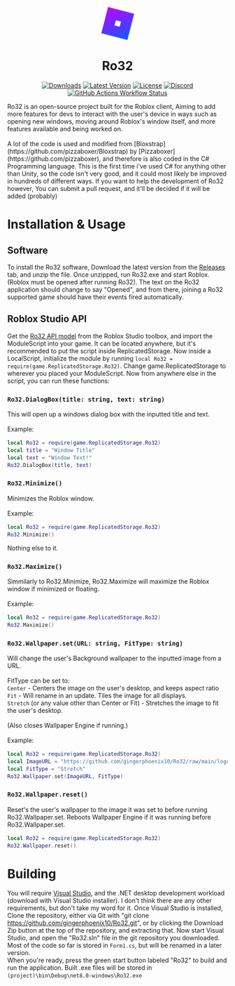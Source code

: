 <p align="center"><img src="https://github.com/gingerphoenix10/Ro32/raw/main/logo.png" width="75"/></p><h1 align="center">Ro32</h1>
<div align="center">
  
[![Downloads](https://img.shields.io/github/downloads/gingerphoenix10/Ro32/total)](https://github.com/gingerphoenix10/Ro32/releases)
[![Latest Version](https://img.shields.io/github/v/release/gingerphoenix10/Ro32)](https://github.com/gingerphoenix10/Ro32/releases)
[![License](https://img.shields.io/github/license/gingerphoenix10/Ro32)](https://github.com/gingerphoenix10/Ro32/blob/main/LICENSE)
[![Discord](https://img.shields.io/discord/1166129414547980459?logo=discord&logoColor=white&label=discord&color=3b6cff)](https://discord.gg/TZ8qW4HRsG)
[![GitHub Actions Workflow Status](https://img.shields.io/github/actions/workflow/status/gingerphoenix10/Ro32/dotnet.yml)](https://github.com/gingerphoenix10/Ro32/actions)

</div>
Ro32 is an open-source project built for the Roblox client, Aiming to add more features for devs to interact with the user's device in ways such as opening new windows, moving around Roblox's window itself, and more features available and being worked on.
<br><br>
A lot of the code is used and modified from [Bloxstrap](https://github.com/pizzaboxer/Bloxstrap) by [Pizzaboxer](https://github.com/pizzaboxer), and therefore is also coded in the C# Programming language.
This is the first time i've used C# for anything other than Unity, so the code isn't very good, and it could most likely be improved in hundreds of different ways. If you want to help the development of Ro32 however, You can submit a pull request, and it'll be decided if it will be added (probably)

# Installation & Usage
## Software
To install the Ro32 software, Download the latest version from the [Releases](https://github.com/gingerphoenix10/Ro32/Releases/Latest) tab, and unzip the file. Once unzipped, run Ro32.exe and start Roblox. (Roblox must be opened after running Ro32). The text on the Ro32 application should change to say "Opened", and from there, joining a Ro32 supported game should have their events fired automatically.
## Roblox Studio API
Get the [Ro32 API model](https://create.roblox.com/store/asset/16844513511/Ro32-API) from the Roblox Studio toolbox, and import the ModuleScript into your game. It can be located anywhere, but it's recommended to put the script inside ReplicatedStorage.
Now inside a LocalScript, initialize the module by running `local Ro32 = require(game.ReplicatedStorage.Ro32)`. Change game.ReplicatedStorage to wherever you placed your ModuleScript.
Now from anywhere else in the script, you can run these functions:

### `Ro32.DialogBox(title: string, text: string)`
This will open up a windows dialog box with the inputted title and text.<br><br>
Example:
```Lua
local Ro32 = require(game.ReplicatedStorage.Ro32)
local title = "Window Title"
local text = "Window Text!"
Ro32.DialogBox(title, text)
```

### `Ro32.Minimize()`
Minimizes the Roblox window.<br><br>
Example:
```Lua
local Ro32 = require(game.ReplicatedStorage.Ro32)
Ro32.Minimize()
```
Nothing else to it.
### `Ro32.Maximize()`
Simmilarly to Ro32.Minimize, Ro32.Maximize will maximize the Roblox window if minimized or floating.<br><br>
Example:
```Lua
local Ro32 = require(game.ReplicatedStorage.Ro32)
Ro32.Maximize()
```
### `Ro32.Wallpaper.set(URL: string, FitType: string)`
Will change the user's Background wallpaper to the inputted image from a URL.<br><br> FitType can be set to:<br>`Center` - Centers the image on the user's desktop, and keeps aspect ratio<br>`Fit` - Will rename in an update. Tiles the image for all displays.<br>`Stretch` (or any value other than Center or Fit) - Stretches the image to fit the user's desktop.<br><br>
(Also closes Wallpaper Engine if running.)<br><br>
Example:
```Lua
local Ro32 = require(game.ReplicatedStorage.Ro32)
local ImageURL = "https://github.com/gingerphoenix10/Ro32/raw/main/logo.png"
local FitType = "Stretch"
Ro32.Wallpaper.set(ImageURL, FitType)
```
### `Ro32.Wallpaper.reset()`
Reset's the user's wallpaper to the image it was set to before running Ro32.Wallpaper.set. Reboots Wallpaper Engine if it was running before Ro32.Wallpaper.set.
```Lua
local Ro32 = require(game.ReplicatedStorage.Ro32)
Ro32.Wallpaper.reset()
```
# Building
You will require [Visual Studio](https://visualstudio.microsoft.com/downloads/), and the .NET desktop development workload (download with Visual Studio installer). I don't think there are any other requirements, but don't take my word for it.
Once Visual Studio is installed, Clone the repository, either via Git with "git clone https://github.com/gingerphoenix10/Ro32.git", or by clicking the Download Zip button at the top of the repository, and extracting that.
Now start Visual Studio, and open the "Ro32.sln" file in the git repository you downloaded. Most of the code so far is stored in `Form1.cs`, but will be renamed in a later version.<br>
When you're ready, press the green start button labeled "Ro32" to build and run the application.
Built .exe files will be stored in `(project)\bin\Debug\net8.0-windows\Ro32.exe`
